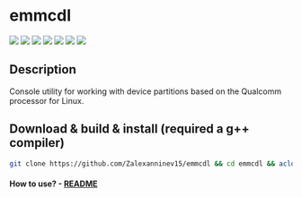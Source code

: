 # emmcdl

[![](https://img.shields.io/badge/OS-Linux-orange?logo=linux)](https://github.com/Zalexanninev15/emmcdl)
[![](https://img.shields.io/github/last-commit/Zalexanninev15/emmcdl)](https://github.com/Zalexanninev15/emmcdl/commits/master)
[![](https://img.shields.io/github/stars/Zalexanninev15/emmcdl.svg)](https://github.com/Zalexanninev15/emmcdl/stargazers)
[![](https://img.shields.io/github/forks/Zalexanninev15/emmcdl.svg)](https://github.com/Zalexanninev15/emmcdl/network/members)
[![](https://img.shields.io/badge/license-GPLv3-ligthgreen.svg)](LICENSE)
[![](https://img.shields.io/badge/donate-QIWI-FF8C00.svg)](https://qiwi.com/n/ZALEXANNINEV15)
[![](https://img.shields.io/badge/donate-YooMoney-8B3FFD.svg)](https://yoomoney.ru/to/410015106319420)

## Description

Console utility for working with device partitions based on the Qualcomm processor for Linux.

## Download & build & install (required a g++ compiler)
```bash
git clone https://github.com/Zalexanninev15/emmcdl && cd emmcdl && aclocal && autoconf && automake --add-missing && ./configure && make && sudo cp emmcdl /usr/bin/emmcdl && cd .. && rm -rf emmcdl
```
#### How to use? - [README](https://github.com/Zalexanninev15/emmcdl/blob/master/README)
